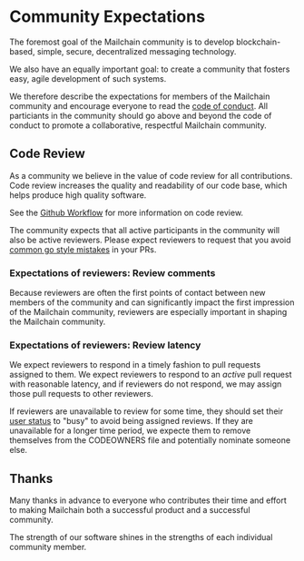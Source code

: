 # Community Expectations

The foremost goal of the Mailchain community is to develop blockchain-based, simple, secure, decentralized messaging technology.

We also have an equally important goal: to create a community that fosters easy, agile development of such systems.

We therefore describe the expectations for members of the Mailchain community and encourage everyone to read the [code of conduct][code_of_conduct]. All particiants in the community should go above and beyond the code of conduct to promote a collaborative, respectful Mailchain community.

## Code Review

As a community we believe in the value of code review for all contributions. Code review increases the quality and readability of our code base, which helps produce high quality software.

See the [Github Workflow][github_workflow] for more information on code review.

The community expects that all active participants in the community will also be active reviewers. Please expect reviewers to request that you avoid [common go style mistakes](https://github.com/golang/go/wiki/CodeReviewComments) in your PRs.

### Expectations of reviewers: Review comments

Because reviewers are often the first points of contact between new members of the community and can significantly impact the first impression of the Mailchain community, reviewers are especially important in shaping the Mailchain community.

### Expectations of reviewers: Review latency

We expect reviewers to respond in a timely fashion to pull requests assigned to them.  We expect reviewers to respond to an *active* pull request with reasonable latency, and if reviewers do not respond, we may assign those pull requests to other reviewers.

If reviewers are unavailable to review for some time, they should set their [user status](https://help.github.com/en/articles/personalizing-your-profile#setting-a-status) to "busy" to avoid being assigned reviews. If they are unavailable for a longer time period, we expecte them to remove themselves from the CODEOWNERS file and potentially nominate someone else.

## Thanks

Many thanks in advance to everyone who contributes their time and effort to making Mailchain both a successful product and a successful community.

The strength of our software shines in the strengths of each individual community member.

[code_of_conduct]: </code-of-conduct.md>
[github_workflow]: <./github-workflow.md>